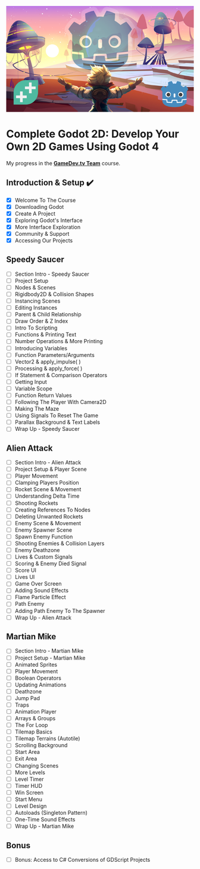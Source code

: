![Complete Godot 2D - Thumbnail](Images/thumbnail.png)

# Complete Godot 2D: Develop Your Own 2D Games Using Godot 4

My progress in the [**GameDev.tv Team**](https://www.udemy.com/course/complete-godot-4-game-developer-2d-online-course/?couponCode=ST15MT31224) course.

## Introduction & Setup :heavy_check_mark:

- [x] Welcome To The Course
- [x] Downloading Godot
- [x] Create A Project
- [x] Exploring Godot's Interface
- [x] More Interface Exploration
- [x] Community & Support
- [x] Accessing Our Projects

## Speedy Saucer

- [ ] Section Intro - Speedy Saucer
- [ ] Project Setup
- [ ] Nodes & Scenes
- [ ] Rigidbody2D & Collision Shapes
- [ ] Instancing Scenes
- [ ] Editing Instances
- [ ] Parent & Child Relationship
- [ ] Draw Order & Z Index
- [ ] Intro To Scripting
- [ ] Functions & Printing Text
- [ ] Number Operations & More Printing
- [ ] Introducing Variables
- [ ] Function Parameters/Arguments
- [ ] Vector2 & apply_impulse( )
- [ ] Processing & apply_force( )
- [ ] If Statement & Comparison Operators
- [ ] Getting Input
- [ ] Variable Scope
- [ ] Function Return Values
- [ ] Following The Player With Camera2D
- [ ] Making The Maze
- [ ] Using Signals To Reset The Game
- [ ] Parallax Background & Text Labels
- [ ] Wrap Up - Speedy Saucer

## Alien Attack

- [ ] Section Intro - Alien Attack
- [ ] Project Setup & Player Scene
- [ ] Player Movement
- [ ] Clamping Players Position
- [ ] Rocket Scene & Movement
- [ ] Understanding Delta Time
- [ ] Shooting Rockets
- [ ] Creating References To Nodes
- [ ] Deleting Unwanted Rockets
- [ ] Enemy Scene & Movement
- [ ] Enemy Spawner Scene
- [ ] Spawn Enemy Function
- [ ] Shooting Enemies & Collision Layers
- [ ] Enemy Deathzone
- [ ] Lives & Custom Signals
- [ ] Scoring & Enemy Died Signal
- [ ] Score UI
- [ ] Lives UI
- [ ] Game Over Screen
- [ ] Adding Sound Effects
- [ ] Flame Particle Effect
- [ ] Path Enemy
- [ ] Adding Path Enemy To The Spawner
- [ ] Wrap Up - Alien Attack

## Martian Mike

- [ ] Section Intro - Martian Mike
- [ ] Project Setup - Martian Mike
- [ ] Animated Sprites
- [ ] Player Movement
- [ ] Boolean Operators
- [ ] Updating Animations
- [ ] Deathzone
- [ ] Jump Pad
- [ ] Traps
- [ ] Animation Player
- [ ] Arrays & Groups
- [ ] The For Loop
- [ ] Tilemap Basics
- [ ] Tilemap Terrains (Autotile)
- [ ] Scrolling Background
- [ ] Start Area
- [ ] Exit Area
- [ ] Changing Scenes
- [ ] More Levels
- [ ] Level Timer
- [ ] Timer HUD
- [ ] Win Screen
- [ ] Start Menu
- [ ] Level Design
- [ ] Autoloads (Singleton Pattern)
- [ ] One-Time Sound Effects
- [ ] Wrap Up - Martian Mike

## Bonus

- [ ] Bonus: Access to C# Conversions of GDScript Projects